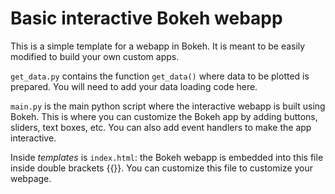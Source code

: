 # Basic interactive Bokeh webapp

This is a simple template for a webapp in Bokeh.  It is meant to be
easily modified to build your own custom apps.

`get_data.py` contains the function `get_data()` where 
data to be plotted is prepared.  You will need to add your data loading
code here.

`main.py` is the main python script where the interactive webapp is 
built using Bokeh.  This is where you can customize the Bokeh 
app by adding buttons, sliders, text boxes, etc.  You can also
add event handlers to make the app interactive.

Inside *templates* is `index.html`: the Bokeh webapp is embedded
into this file inside double brackets {{}}.  You can customize this
file to customize your webpage.